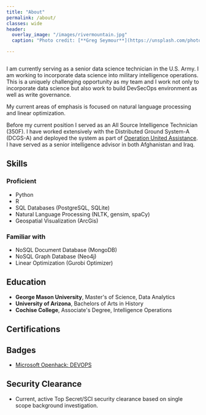```yaml
---
title: "About"
permalink: /about/
classes: wide
header:
  overlay_image: "/images/rivermountain.jpg"
  caption: "Photo credit: [**Greg Seymour**](https://unsplash.com/photos/M4e-md9KGro)"

---
```


<figure style="width: 30%" class="align-right">
  <img src="{{ site.url }}{{ site.baseurl }}/images/about/famwestwing.jpg" alt="">
</figure>

I am currently serving as a senior data science technician in the U.S. Army.  I am
working to incorporate data science into military intelligence operations.  This
is a uniquely challenging opportunity as my team and I work not only to incorporate
data science but also work to build DevSecOps environment as well as write governance.

My current areas of emphasis is focused on natural language processing and linear
optimization.

Before my current position I served as an All Source Intelligence Technician (350F).
I have worked extensively with the Distributed Ground System-A (DCGS-A) and deployed the system as part of [Operation United Assistance](https://www.army.mil/article/141290/dcgs_a_supports_101st_global_efforts_to_contain_spread_of_ebola).  I have served
as a senior intelligence advisor in both Afghanistan and Iraq.


## Skills

### Proficient
- Python
- R
- SQL Databases (PostgreSQL, SQLite)
- Natural Language Processing (NLTK, gensim, spaCy)
- Geospatial Visualization (ArcGis)

### Familiar with
- NoSQL Document Database (MongoDB)
- NoSQL Graph Database (Neo4j)
- Linear Optimization (Gurobi Optimizer)


## Education
- **George Mason University**, Master's of Science, Data Analytics
- **University of Arizona**, Bachelors of Arts in History
- **Cochise College**, Associate's Degree, Intelligence Operations

## Certifications

## Badges
- [Microsoft Openhack: DEVOPS](https://www.youracclaim.com/badges/6c2dfac8-7714-4d77-9885-b5e10d83fece)

## Security Clearance
- Current, active Top Secret/SCI security clearance based on single scope background investigation.
